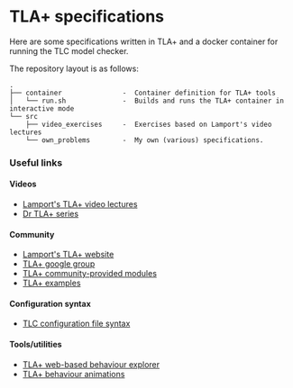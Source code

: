 # TLA+ specifications

Here are some specifications written in TLA+ and a docker container for running the TLC model checker.

The repository layout is as follows:

```
.
├── container               -  Container definition for TLA+ tools
│   └── run.sh              -  Builds and runs the TLA+ container in interactive mode
└── src
    ├── video_exercises     -  Exercises based on Lamport's video lectures
    └── own_problems        -  My own (various) specifications.
```

### Useful links

#### Videos

- [Lamport's TLA+ video lectures](https://www.youtube.com/channel/UCajiu4Cj_GHOX0if3Up-eRA/videos)
- [Dr TLA+ series](https://github.com/tlaplus/DrTLAPlus)

#### Community

- [Lamport's TLA+ website](https://lamport.azurewebsites.net/tla/tla.html)
- [TLA+ google group](https://groups.google.com/g/tlaplus)
- [TLA+ community-provided modules](https://github.com/tlaplus/CommunityModules)
- [TLA+ examples](https://github.com/tlaplus/Examples)

#### Configuration syntax

- [TLC configuration file syntax](https://apalache.informal.systems/docs/apalache/tlc-config.html)

#### Tools/utilities

- [TLA+ web-based behaviour explorer](https://github.com/will62794/tla-web)
- [TLA+ behaviour animations](https://github.com/will62794/tlaplus_animation)

